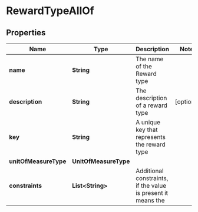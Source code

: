 

# RewardTypeAllOf


## Properties

Name | Type | Description | Notes
------------ | ------------- | ------------- | -------------
**name** | **String** | The name of the Reward type | 
**description** | **String** | The description of a reward type |  [optional]
**key** | **String** | A unique key that represents the reward type | 
**unitOfMeasureType** | **UnitOfMeasureType** |  | 
**constraints** | **List&lt;String&gt;** | Additional constraints, if the value is present it means the | 



